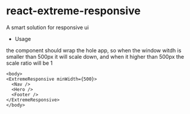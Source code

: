 # react-extreme-responsive
A smart solution for responsive ui

* Usage

the component should wrap the hole app, so when the window witdh is smaller than 500px it will scale down, and when it higher than 500px the scale ratio will be 1
```tsx
<body>
<ExtremeResponsive minWidth={500}>
  <Nav />
  <Hero />
  <Footer />
</ExtremeResponsive>
</body>
```
